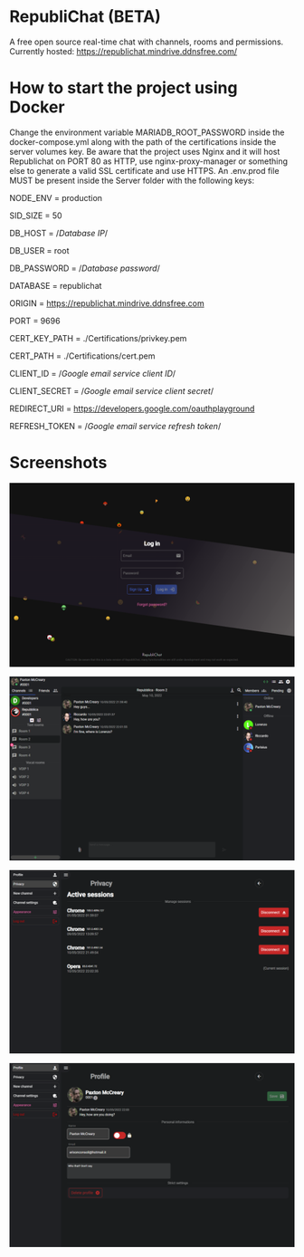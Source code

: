 # RepubliChat (BETA)
A free open source real-time chat with channels, rooms and permissions.
Currently hosted: https://republichat.mindrive.ddnsfree.com/

# How to start the project using Docker
Change the environment variable MARIADB_ROOT_PASSWORD inside the docker-compose.yml
along with the path of the certifications inside the server volumes key.
Be aware that the project uses Nginx and it will host Republichat on PORT 80 as HTTP,
use nginx-proxy-manager or something else to generate a valid SSL certificate and use HTTPS. 
An .env.prod file MUST be present inside the Server folder with the following keys:

NODE_ENV = production

SID_SIZE = 50

DB_HOST = /*Database IP*/

DB_USER = root

DB_PASSWORD = /*Database password*/

DATABASE = republichat

ORIGIN = https://republichat.mindrive.ddnsfree.com

PORT = 9696

CERT_KEY_PATH = ./Certifications/privkey.pem

CERT_PATH = ./Certifications/cert.pem

CLIENT_ID = /*Google email service client ID*/

CLIENT_SECRET = /*Google email service client secret*/

REDIRECT_URI = https://developers.google.com/oauthplayground

REFRESH_TOKEN = /*Google email service refresh token*/

# Screenshots
![Alt text](https://github.com/3r1xon/republi-chat/blob/master/Screenshots/login.png?raw=true)

![Alt text](https://github.com/3r1xon/republi-chat/blob/master/Screenshots/mainpage.png?raw=true)

![Alt text](https://github.com/3r1xon/republi-chat/blob/master/Screenshots/privacy.png?raw=true)

![Alt text](https://github.com/3r1xon/republi-chat/blob/master/Screenshots/settings.png?raw=true)
